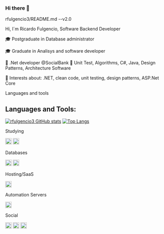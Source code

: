 ### Hi there 👋

rfulgencio3/README.md --v2.0</p>
Hi, I´m Ricardo Fulgencio, Software Backend Developer</p>

🎓 Postgraduate in Database administrator</p>
🎓 Graduate in Analisys and software developer</p>
🏢 .Net developer @SocialBank
📘 Unit Test, Algorithms, C#, Java, Design Patterns, Architecture Software</p>
🤔 Interests about: .NET, clean code, unit testing, design patterns, ASP.Net Core

Languages and tools</p>
## Languages and Tools:
[![rfulgencio3 GitHub stats](https://github-readme-stats.vercel.app/api?username=rfulgencio3)](https://github.com/hellenmas/github-readme-stats)
[![Top Langs](https://github-readme-stats.vercel.app/api/top-langs/?username=rfulgencio3&layout=compact)](https://github.com/rfulgencio3/github-readme-stats)


Studying</p>
<code><img height="20" src="https://img.shields.io/badge/Java-ED8B00?style=for-the-badge&logo=java&logoColor=white"></code> 
<code><img height="20" src="https://img.shields.io/badge/go-%2300ADD8.svg?style=for-the-badge&logo=go&logoColor=white"></code>

Databases</p>
<code><img height="20" src="https://img.shields.io/badge/postgres-%23316192.svg?style=for-the-badge&logo=postgresql&logoColor=white"></code>
<code><img height="20" src="https://img.shields.io/badge/MySQL-00000F?style=for-the-badge&logo=mysql&logoColor=white"></code>

Hosting/SaaS</p>
<code><img height="20" src="https://img.shields.io/badge/azure-%230072C6.svg?style=for-the-badge&logo=azure-devops&logoColor=white"></code>

Automation Servers</p>
<code><img height="20" src="https://img.shields.io/badge/jenkins-%232C5263.svg?style=for-the-badge&logo=jenkins&logoColor=white"></code>

Social</p>
<code><img height="20" src="https://img.shields.io/badge/-LinkedIn-blue?style=flat-square&logo=Linkedin&logoColor=white&link=https://www.linkedin.com/in/ricardofulgencio/]( https://www.linkedin.com/in/ricardofulgencio/"></code>
<code><img height="20" src="https://img.shields.io/badge/rfulgencio3-%23E4405F.svg?style=for-the-badge&logo=Instagram&logoColor=white"></code>
<code><img height="20" src="https://img.shields.io/badge/ricardo.fulgencio-%2300AFF0.svg?style=for-the-badge&logo=Skype&logoColor=white"></code>

